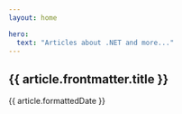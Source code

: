 ```yaml
---
layout: home

hero:
  text: "Articles about .NET and more..."
---
```


<script setup>
import { data as articles } from './articles.data.js'
</script>

<span v-for="article of articles">
  <a :href="article.url">
    <h2>
      {{ article.frontmatter.title }}
    </h2>
  </a>
  <p>
    {{ article.formattedDate }}
  </p>
</span>